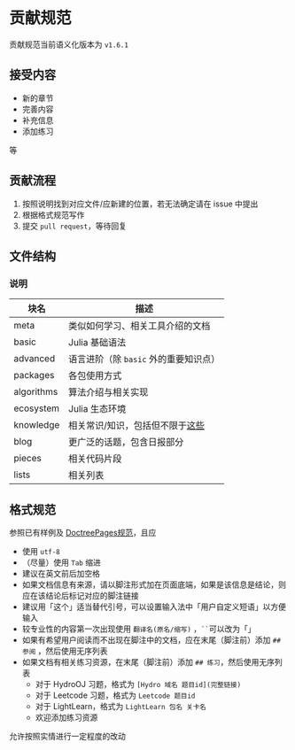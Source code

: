 # 贡献规范
贡献规范当前语义化版本为 `v1.6.1`

## 接受内容
* 新的章节
* 完善内容
* 补充信息
* 添加练习

等

## 贡献流程
1. 按照说明找到对应文件/应新建的位置，若无法确定请在 issue 中提出
2. 根据格式规范写作
3. 提交 `pull request`，等待回复

## 文件结构
### 说明
| 块名 | 描述 |
| --- | --- |
| meta | 类似如何学习、相关工具介绍的文档 |
| basic | Julia 基础语法 |
| advanced | 语言进阶（除 `basic` 外的重要知识点） |
| packages | 各包使用方式 |
| algorithms | 算法介绍与相关实现 |
| ecosystem | Julia 生态环境 |
| knowledge | 相关常识/知识，包括但不限于[这些](https://discourse.juliacn.com/t/topic/4203) |
| blog | 更广泛的话题，包含日报部分 |
| pieces | 相关代码片段 |
| lists | 相关列表 |

## 格式规范
参照已有样例及 [DoctreePages规范](https://github.com/JuliaRoadmap/DoctreePages.jl)，且应
* 使用 `utf-8`
* （尽量）使用 `Tab` 缩进
* 建议在英文前后加空格
* 如果文档信息有来源，请以脚注形式加在页面底端，如果是该信息是结论，则应在该结论后标记对应的脚注链接
* 建议用「这个」适当替代引号，可以设置输入法中「用户自定义短语」以方便输入
* 较专业性的内容第一次出现使用 `翻译名(原名/缩写)` ，``` `` ```可以改为「」
* 如果有希望用户阅读而不出现在脚注中的文档，应在末尾（脚注前）添加 `## 参阅` ，然后使用无序列表
* 如果文档有相关练习资源，在末尾（脚注前）添加 `## 练习`，然后使用无序列表
	* 对于 HydroOJ 习题，格式为 `[Hydro 域名 题目id](完整链接)`
	* 对于 Leetcode 习题，格式为 `Leetcode 题目id`
	* 对于 LightLearn，格式为 `LightLearn 包名 关卡名`
	* 欢迎添加练习资源

允许按照实情进行一定程度的改动

